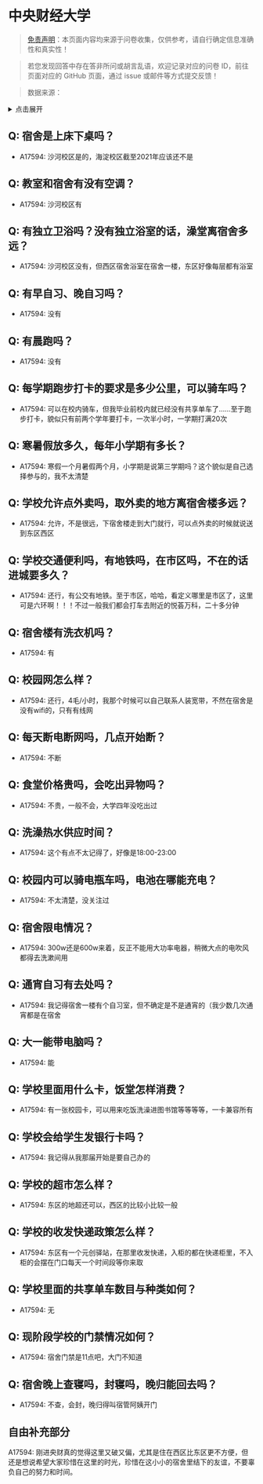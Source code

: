 # 中央财经大学

> [免责声明](https://colleges.chat/#_3)：本页面内容均来源于问卷收集，仅供参考，请自行确定信息准确性和真实性！

> 若您发现回答中存在答非所问或胡言乱语，欢迎记录对应的问卷 ID，前往页面对应的 GitHub 页面，通过 issue 或邮件等方式提交反馈！

> 数据来源：

<details><summary>点击展开</summary>
<ul>
<li>A17594: 匿名 (2023 年 06 月)</li>
</ul>
</details>

## Q: 宿舍是上床下桌吗？

- A17594: 沙河校区是的，海淀校区截至2021年应该还不是

## Q: 教室和宿舍有没有空调？

- A17594: 沙河校区有

## Q: 有独立卫浴吗？没有独立浴室的话，澡堂离宿舍多远？

- A17594: 沙河校区没有，但西区宿舍浴室在宿舍一楼，东区好像每层都有浴室

## Q: 有早自习、晚自习吗？

- A17594: 没有

## Q: 有晨跑吗？

- A17594: 没有

## Q: 每学期跑步打卡的要求是多少公里，可以骑车吗？

- A17594: 可以在校内骑车，但我毕业前校内就已经没有共享单车了……至于跑步打卡，貌似只有前两个学年要打卡，一次半小时，一学期打满20次

## Q: 寒暑假放多久，每年小学期有多长？

- A17594: 寒假一个月暑假两个月，小学期是说第三学期吗？这个貌似是自己选择参与的，我不太清楚

## Q: 学校允许点外卖吗，取外卖的地方离宿舍楼多远？

- A17594: 允许，不是很远，下宿舍楼走到大门就行，可以点外卖的时候就说送到东区西区

## Q: 学校交通便利吗，有地铁吗，在市区吗，不在的话进城要多久？

- A17594: 还行，有公交有地铁。至于市区，哈哈，看定义哪里是市区了，这里可是六环啊！！！不过一般我们都会打车去附近的悦荟万科，二十多分钟

## Q: 宿舍楼有洗衣机吗？

- A17594: 有

## Q: 校园网怎么样？

- A17594: 还行，4毛/小时，我那个时候可以自己联系人装宽带，不然在宿舍是没有wifi的，只有有线网

## Q: 每天断电断网吗，几点开始断？

- A17594: 不断

## Q: 食堂价格贵吗，会吃出异物吗？

- A17594: 不贵，一般不会，大学四年没吃出过

## Q: 洗澡热水供应时间？

- A17594: 这个有点不太记得了，好像是18:00-23:00

## Q: 校园内可以骑电瓶车吗，电池在哪能充电？

- A17594: 不太清楚，没关注过

## Q: 宿舍限电情况？

- A17594: 300w还是600w来着，反正不能用大功率电器，稍微大点的电吹风都得去洗漱间用

## Q: 通宵自习有去处吗？

- A17594: 我记得宿舍一楼有个自习室，但不确定是不是通宵的（我少数几次通宵都是在宿舍

## Q: 大一能带电脑吗？

- A17594: 能

## Q: 学校里面用什么卡，饭堂怎样消费？

- A17594: 有一张校园卡，可以用来吃饭洗澡进图书馆等等等等，一卡兼容所有

## Q: 学校会给学生发银行卡吗？

- A17594: 我记得从我那届开始是要自己办的

## Q: 学校的超市怎么样？

- A17594: 东区的地超还可以，西区的比较小比较一般

## Q: 学校的收发快递政策怎么样？

- A17594: 东区有一个元创驿站，在那里收发快递，入柜的都在快递柜里，不入柜的会摆在门口每天一个时间段等你来取

## Q: 学校里面的共享单车数目与种类如何？

- A17594: 无

## Q: 现阶段学校的门禁情况如何？

- A17594: 宿舍门禁是11点吧，大门不知道

## Q: 宿舍晚上查寝吗，封寝吗，晚归能回去吗？

- A17594: 不查，会封，晚归得叫宿管阿姨开门

## 自由补充部分

A17594: 刚进央财真的觉得这里又破又偏，尤其是住在西区比东区更不方便，但还是想说希望大家珍惜在这里的时光，珍惜在这小小的宿舍里结下的友谊，不要辜负自己的努力和时间。
